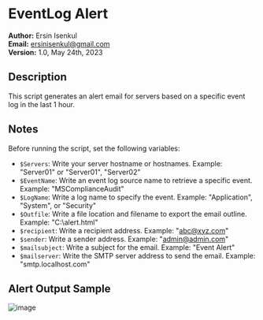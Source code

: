 # EventLog Alert

**Author:** Ersin Isenkul  
**Email:** ersinisenkul@gmail.com  
**Version:** 1.0, May 24th, 2023

## Description

This script generates an alert email for servers based on a specific event log in the last 1 hour.

## Notes

Before running the script, set the following variables:

- `$Servers`: Write your server hostname or hostnames. Example: "Server01" or "Server01", "Server02"
- `$EventName`: Write an event log source name to retrieve a specific event. Example: "MSComplianceAudit"
- `$LogName`: Write a log name to specify the event. Example: "Application", "System", or "Security"
- `$Outfile`: Write a file location and filename to export the email outline. Example: "C:\alert.html"
- `$recipient`: Write a recipient address. Example: "abc@xyz.com"
- `$sender`: Write a sender address. Example: "admin@admin.com"
- `$mailsubject`: Write a subject for the email. Example: "Event Alert"
- `$mailserver`: Write the SMTP server address to send the email. Example: "smtp.localhost.com"

## Alert Output Sample

 ![image](https://github.com/eisenkul/eventlog-alert/assets/11899703/5a727328-c29e-4ee3-983f-c6c36453b7b3)

